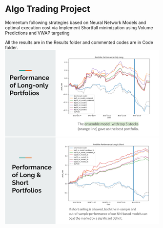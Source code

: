 # Algo Trading Project
Momentum following strategies based on Neural Network Models and optimal execution cost via Implement Shortfall minimization using Volume Predictions and VWAP targeting

All the results are in the Results folder and commented codes are in Code folder.
![Backtest 1](/Backtest_1.png)
![Backtest 2](/Backtest_2.png)
